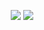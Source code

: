 
<p align="center">
	<img src ="https://github-readme-stats.vercel.app/api?username=shantoislam6">
	<img src ="https://github-readme-streak-stats.herokuapp.com?user=maruffahmed&theme=darcula&hide_border=true&background=FFFFFF00](https://github-readme-streak-stats.herokuapp.com?user=shantoislam6&theme=transparent&border_radius=3.4">
</p>
